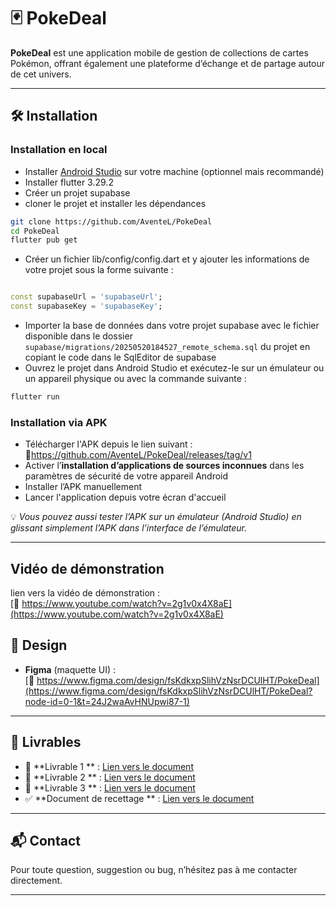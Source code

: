 # 🃏 PokeDeal

**PokeDeal** est une application mobile de gestion de collections de cartes Pokémon, offrant
également une plateforme d’échange et de partage autour de cet univers.

---

## 🛠️ Installation

### Installation en local

- Installer [Android Studio](https://developer.android.com/studio) sur votre machine (optionnel mais
  recommandé)
- Installer flutter 3.29.2
- Créer un projet supabase
- cloner le projet et installer les dépendances

```bash
git clone https://github.com/AventeL/PokeDeal
cd PokeDeal
flutter pub get
```

- Créer un fichier lib/config/config.dart et y ajouter les informations de votre projet sous la
  forme
  suivante :

```dart

const supabaseUrl = 'supabaseUrl';
const supabaseKey = 'supabaseKey';
```

- Importer la base de données dans votre projet supabase avec le fichier disponible dans le dossier
  `supabase/migrations/20250520184527_remote_schema.sql` du projet en copiant le code dans le
  SqlEditor de supabase
- Ouvrez le projet dans Android Studio et exécutez-le sur un émulateur ou un appareil physique ou
  avec la commande suivante :

```bash
flutter run
```

### Installation via APK

- Télécharger l'APK depuis le lien suivant : 🔗https://github.com/AventeL/PokeDeal/releases/tag/v1
- Activer l’**installation d’applications de sources inconnues** dans les paramètres de sécurité de
  votre appareil Android
- Installer l’APK manuellement
- Lancer l'application depuis votre écran d'accueil

💡 *Vous pouvez aussi tester l’APK sur un émulateur (Android Studio) en glissant
simplement l’APK dans l’interface de l’émulateur.*

---

## Vidéo de démonstration

lien vers la vidéo de démonstration :  
[🔗 https://www.youtube.com/watch?v=2g1v0x4X8aE](https://www.youtube.com/watch?v=2g1v0x4X8aE)

## 🎨 Design

- **Figma** (maquette UI) :  
  [🔗 https://www.figma.com/design/fsKdkxpSlihVzNsrDCUlHT/PokeDeal](https://www.figma.com/design/fsKdkxpSlihVzNsrDCUlHT/PokeDeal?node-id=0-1&t=24J2waAvHNUpwi87-1)

---

## 📄 Livrables

- 📘 **Livrable 1
  ** : [Lien vers le document](https://docs.google.com/document/d/11KTpuKqffrWx-szyO72RQN0qIWPW4NdKu7WLj5waNBU/edit?usp=sharing)
- 📙 **Livrable 2
  ** : [Lien vers le document](https://docs.google.com/document/d/1MnC-Qc47OciStTeqMgjH7TCSyce76CSIq-iRLxspdNs/edit?usp=sharing)
- 📗 **Livrable 3
  ** : [Lien vers le document](https://docs.google.com/document/d/1GtcCkhAS0JCGFDSxLC0hy2SsbQFXTKJssKmw4-xDeAc/edit?usp=sharing)
- ✅ **Document de recettage
  ** : [Lien vers le document](https://docs.google.com/document/d/1Kpj16n2Skj8a6MPe-FseexXcbTAVsMD5tquDa4-02M4/edit?usp=sharing)

---

## 📬 Contact

Pour toute question, suggestion ou bug, n’hésitez pas à me contacter directement.

---
